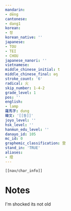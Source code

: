 ```yaml
---
mandarin:
- dēng
cantonese:
- dang1
korean:
- 정
korean_native: ''
japanese:
- TOU
- TEI
- CHOU
japanese_nanori: ''
vietnamese:
middle_chinese_initial: t
middle_chinese_final: ǝŋ
stroke_count: '6'
radical: 火
skip_number: 1-4-2
grade_level: 1
pos: ''
english:
- lamp
羅馬字: dung
韓文: '[[둥]]'
joyo_level: ''
hsk_level: ''
hanmun_edu_level: ''
danayo_id: 105
mc_id: 0
graphemic_classification: 登
stand_in: 'TRUE'
aliases:
- 燈
---
```

```meta-bind-embed
[[nav/char_info]]
```

# Notes
I'm shocked its not old
